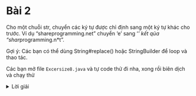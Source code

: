 # Bài 2
Cho một chuỗi str, chuyển các ký tự được chỉ định sang một ký tự khác cho trước. Ví dụ “shareprogramming.net” chuyển ‘e’ sang ‘*’ kết qủa “shar*programming.n*t”.

Gợi ý: Các bạn có thể dùng String#replace() hoặc StringBuilder để loop và thao tác.


Các bạn mở file `Excersize8.java` và tự code thử đi nha, xong rồi biên dịch và chạy thử

<details>
    <summary>Lời giải</summary>
    ```

        public class Excersize8 {

            public static void main(String[] args) {
                String str = "shareprogramming.net";

                System.out.println(replaceStr1(str, 'e', '*'));
                System.out.println(replaceStr2(str, 'e', '*'));
                System.out.println(replaceStr2(null, 'e', '*'));

            }

            public static String replaceStr1(String str, char oldValue, char newValue) {
                if (str == null) {
                    return "";
                }
                return str.replace(oldValue, newValue);
            }

            public static String replaceStr2(String str, char oldValue, char newValue) {
                if (str == null) {
                    return "";
                }
                StringBuilder stringBuilder = new StringBuilder();
                for (int i = 0; i < str.length(); i++) {
                    if (str.charAt(i) != oldValue) {
                        stringBuilder.append(str.charAt(i));
                    } else {
                        stringBuilder.append(newValue);
                    }
                }
                return stringBuilder.toString();
            }

        }

    ```
</details>